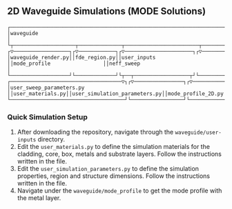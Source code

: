 ## 2D Waveguide Simulations (MODE Solutions)

    ┌─────────────────────────────────────────────────────────────────────────────────────────────┐                                                                                                 
    │waveguide                                                                                    │                                                                                                 
    └┬────────────────────┬──────────────┬────────────────────────┬──────────────────────────────┬┘                                                                                                 
    ┌▽──────────────────┐┌▽────────────┐┌▽──────────────────────┐┌▽────────────────────────────┐┌▽─────────────────────────────────────────────────────────────────┐                                
    │waveguide_render.py││fde_region.py││user_inputs            ││mode_profile                 ││neff_sweep                                                        │                                
    └───────────────────┘└─────────────┘└┬──┬──────────────────┬┘└────────────────────────────┬┘└─────────────────┬─────────────────┬─────────────────────────────┬┘                                
    ┌────────────────────────────────────▽┐┌▽────────────────┐┌▽────────────────────────────┐┌▽─────────────────┐┌▽───────────────┐┌▽───────────────────────────┐┌▽────────────────────────────────┐
    │user_sweep_parameters.py             ││user_materials.py││user_simulation_parameters.py││mode_profile_2D.py││neff_width_2D.py││neff_height_variations_2D.py││neff_width_sweep_variations_2D.py│
    └─────────────────────────────────────┘└─────────────────┘└─────────────────────────────┘└──────────────────┘└────────────────┘└────────────────────────────┘└─────────────────────────────────┘

### Quick Simulation Setup

1. After downloading the repository, navigate through the `waveguide/user-inputs` directory.
2. Edit the `user_materials.py` to define the simulation materials for the cladding, core, box, metals and substrate layers. Follow the instructions written in the file.
3. Edit the `user_simulation_parameters.py` to define the simulation properties, region and structure dimensions. Follow the instructions written in the file.
4. Navigate under the `waveguide/mode_profile` to get the mode profile with the metal layer.
